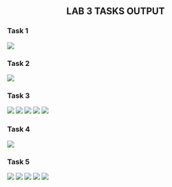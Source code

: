 <h2 align="center"> LAB 3 TASKS OUTPUT </h2>

<h3> Task 1 </h3>
<img src="image.png">

<h3> Task 2 </h3>
<img src="image-1.png">

<h3> Task 3 </h3>
<img src="image-2.png">
<img src="image-3.png">
<img src="image-4.png">
<img src="image-5.png">
<img src="image-6.png">

<h3> Task 4 </h3>
<img src="image-7.png">

<h3> Task 5 </h3>
<img src="image-8.png">
<img src="image-9.png">
<img src="image-10.png">
<img src="image-11.png">
<img src="image-12.png">
